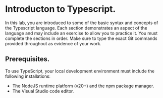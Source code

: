 # Introducton to Typescript.

In this lab, you are introduced to some of the basic syntax and concepts of the Typescript language. Each section demonstrates an aspect of the language and may include an exercise to allow you to practice it. You must complete the sections in order. Make sure to  type the exact Git commands provided throughout as evidence of your work.  

## Prerequisites.

To use TypeScript, your local development environment must include the following installations:

- The NodeJS runtime platform (v20+) and the npm package manager.
- The Visual Studio code editor.